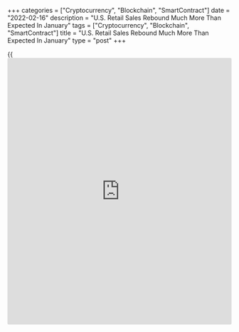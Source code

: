 +++
categories = ["Cryptocurrency", "Blockchain", "SmartContract"]
date = "2022-02-16"
description = "U.S. Retail Sales Rebound Much More Than Expected In January"
tags = ["Cryptocurrency", "Blockchain", "SmartContract"]
title = "U.S. Retail Sales Rebound Much More Than Expected In January"
type = "post"
+++

{{<iframe id="large-banner" src="https://www.bounty.group/#slide=5.0" width="100%" height="600" scrolling="no" style="border: 0px solid rgb(216, 221, 230); border-radius: 3px;">}}

Retail sales in the U.S. showed a substantial rebound in the month of
January, according to a report released by the Commerce Department on
Wednesday.

The Commerce Department said retail sales soared by 3.8 percent in
January after plunging by a revised 2.5 percent in December.

Economists had expected retail sales to jump by 2.0 percent compared to
the 1.9 percent slump originally reported for the previous month.

Excluding a sharp increase in motor vehicle and parts sales, retail
sales still spiked by 3.3 percent in January following a 2.8 percent
nosedive in December. Ex-auto sales were expected to increase by 0.8
percent.

For comments and feedback [contact](https://www.playgroundfx.com/contact/): editorial@rtt[news](https://www.letsplayfx.com/blog/forex-news-website/).com

[Economic News][1]

 **What parts of the world are seeing the best (and worst) economic
performances lately? Click[here][2] to check out our [Econ Scorecard][2]
and find out! See up-to-the-moment [ranking](https://www.playgroundfx.com/blog/crypto-exchange-ranking/)s for the best and worst
performers in [GDP][3], [unemployment rate][4], [inflation][2] and much
more.**

   1. www.rtt[news](https://www.letsplayfx.com/blog/forex-news-website/).com/Content/EconomicNews.aspx
   2. www.rtt[news](https://www.letsplayfx.com/blog/forex-news-website/).com/economic-scorecard/world-rank/CPI/highest-performance.aspx
   3. www.rtt[news](https://www.letsplayfx.com/blog/forex-news-website/).com/economic-scorecard/world-rank/GDP/highest-performance.aspx
   4. www.rtt[news](https://www.letsplayfx.com/blog/forex-news-website/).com/economic-scorecard/world-rank/unemployment-rate/lowest-performance.aspx